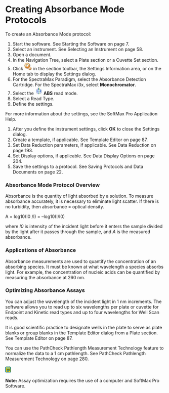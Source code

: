 # Creating Absorbance Mode Protocols

To create an Absorbance Mode protocol:

1. Start the software. See Starting the Software on page 7.
2. Select an instrument. See Selecting an Instrument on page 58.
3. Open a document.
4. In the Navigation Tree, select a Plate section or a Cuvette Set section.
5. Click ![](<../../../.gitbook/assets/0 (15).jpeg>) in the section toolbar, the Settings Information area, or on the Home tab to display the Settings dialog.
6. For the SpectraMax Paradigm, select the Absorbance Detection Cartridge. For the SpectraMax i3x, select **Monochromator**.
7. Select the ![](<../../../.gitbook/assets/1 (13).jpeg>) **ABS** read mode.
8. Select a Read Type.
9. Define the settings.

For more information about the settings, see the SoftMax Pro Application Help.

1. After you define the instrument settings, click **OK** to close the Settings dialog.
2. Create a template, if applicable. See Template Editor on page 87.
3. Set Data Reduction parameters, if applicable. See Data Reduction on page 193.
4. Set Display options, if applicable. See Data Display Options on page 204.
5. Save the settings to a protocol. See Saving Protocols and Data Documents on page 22.

### Absorbance Mode Protocol Overview

Absorbance is the quantity of light absorbed by a solution. To measure absorbance accurately, it is necessary to eliminate light scatter. If there is no turbidity, then absorbance = optical density.

A = log10(I0 /I) = –log10(I/I0)

where _I0_ is intensity of the incident light before it enters the sample divided by the light after it passes through the sample, and _A_ is the measured absorbance.

### Applications of Absorbance

Absorbance measurements are used to quantify the concentration of an absorbing species. It must be known at what wavelength a species absorbs light. For example, the concentration of nucleic acids can be quantified by measuring the absorbance at 260 nm.

### Optimizing Absorbance Assays

You can adjust the wavelength of the incident light in 1 nm increments. The software allows you to read up to six wavelengths per plate or cuvette for Endpoint and Kinetic read types and up to four wavelengths for Well Scan reads.

It is good scientific practice to designate wells in the plate to serve as plate blanks or group blanks in the Template Editor dialog from a Plate section. See Template Editor on page 87.

You can use the PathCheck Pathlength Measurement Technology feature to normalize the data to a 1 cm pathlength. See PathCheck Pathlength Measurement Technology on page 280.

![](<../../../.gitbook/assets/0 (8) (1) (1) (1).png>)

**Note:** Assay optimization requires the use of a computer and SoftMax Pro Software.
